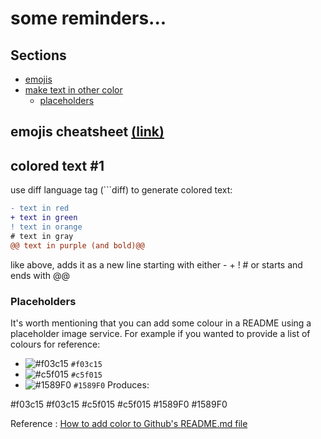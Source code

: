 # some reminders...

## Sections
- [emojis](#emojis-cheatsheet-link)
- [make text in other color](#colored-text-1)
  - [placeholders](#placeholders)

  
## emojis cheatsheet [(link)](https://gist.github.com/roachhd/1f029bd4b50b8a524f3c)

## colored text #1

use diff language tag (```diff) to generate colored text:

```diff
- text in red
+ text in green
! text in orange
# text in gray
@@ text in purple (and bold)@@
```
like above, adds it as a new line starting with either - + ! # or starts and ends with @@


### Placeholders

It's worth mentioning that you can add some colour in a README using a placeholder image service. For example if you wanted to provide a list of colours for reference:

- ![#f03c15](https://via.placeholder.com/15/f03c15/000000?text=+) `#f03c15`
- ![#c5f015](https://via.placeholder.com/15/c5f015/000000?text=+) `#c5f015`
- ![#1589F0](https://via.placeholder.com/15/1589F0/000000?text=+) `#1589F0`
Produces:

#f03c15 #f03c15
#c5f015 #c5f015
#1589F0 #1589F0

Reference : [How to add color to Github's README.md file](https://stackoverflow.com/questions/11509830/how-to-add-color-to-githubs-readme-md-file)
